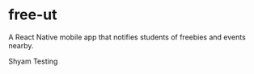 # free-ut
A React Native mobile app that notifies students of freebies and events nearby.

Shyam Testing